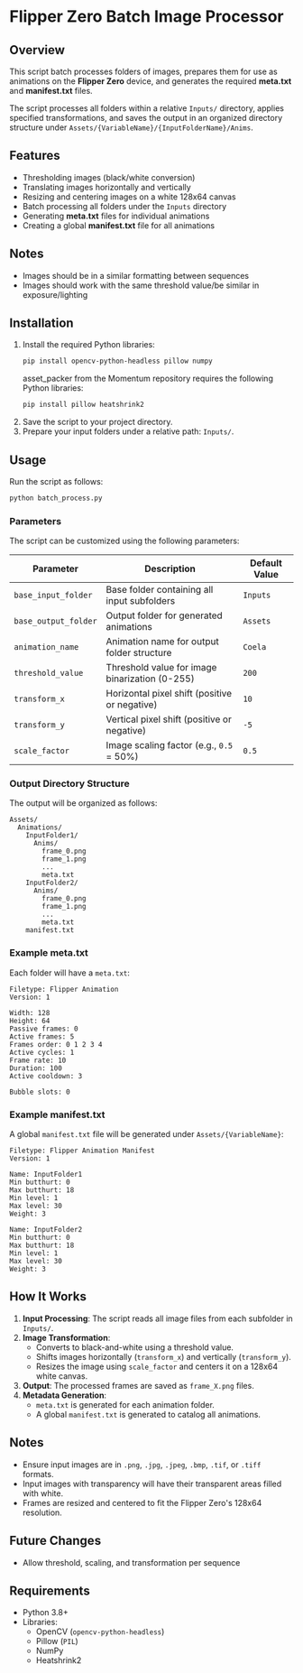 # Flipper Zero Batch Image Processor

## Overview
This script batch processes folders of images, prepares them for use as animations on the **Flipper Zero** device, and generates the required **meta.txt** and **manifest.txt** files. 

The script processes all folders within a relative `Inputs/` directory, applies specified transformations, and saves the output in an organized directory structure under `Assets/{VariableName}/{InputFolderName}/Anims`.

## Features
- Thresholding images (black/white conversion)
- Translating images horizontally and vertically
- Resizing and centering images on a white 128x64 canvas
- Batch processing all folders under the `Inputs` directory
- Generating **meta.txt** files for individual animations
- Creating a global **manifest.txt** file for all animations

## Notes
- Images should be in a similar formatting between sequences
- Images should work with the same threshold value/be similar in exposure/lighting

## Installation
1. Install the required Python libraries:
   ```bash
   pip install opencv-python-headless pillow numpy
   ```
   asset_packer from the Momentum repository requires the following Python libraries:
   ```bash
   pip install pillow heatshrink2
   ```
2. Save the script to your project directory.
3. Prepare your input folders under a relative path: `Inputs/`.

## Usage
Run the script as follows:

```bash
python batch_process.py
```

### Parameters
The script can be customized using the following parameters:

| Parameter         | Description                                 | Default Value |
|-------------------|---------------------------------------------|---------------|
| `base_input_folder` | Base folder containing all input subfolders | `Inputs`      |
| `base_output_folder`| Output folder for generated animations     | `Assets`      |
| `animation_name`   | Animation name for output folder structure   | `Coela`  |
| `threshold_value` | Threshold value for image binarization (0-255) | `200`          |
| `transform_x`     | Horizontal pixel shift (positive or negative) | `10`          |
| `transform_y`     | Vertical pixel shift (positive or negative) | `-5`          |
| `scale_factor`    | Image scaling factor (e.g., `0.5` = 50%)    | `0.5`         |

### Output Directory Structure
The output will be organized as follows:
```
Assets/
  Animations/
    InputFolder1/
      Anims/
        frame_0.png
        frame_1.png
        ...
        meta.txt
    InputFolder2/
      Anims/
        frame_0.png
        frame_1.png
        ...
        meta.txt
    manifest.txt
```

### Example meta.txt
Each folder will have a `meta.txt`:
```
Filetype: Flipper Animation
Version: 1

Width: 128
Height: 64
Passive frames: 0
Active frames: 5
Frames order: 0 1 2 3 4
Active cycles: 1
Frame rate: 10
Duration: 100
Active cooldown: 3

Bubble slots: 0
```

### Example manifest.txt
A global `manifest.txt` file will be generated under `Assets/{VariableName}`:
```
Filetype: Flipper Animation Manifest
Version: 1

Name: InputFolder1
Min butthurt: 0
Max butthurt: 18
Min level: 1
Max level: 30
Weight: 3

Name: InputFolder2
Min butthurt: 0
Max butthurt: 18
Min level: 1
Max level: 30
Weight: 3
```

## How It Works
1. **Input Processing**: The script reads all image files from each subfolder in `Inputs/`.
2. **Image Transformation**:
   - Converts to black-and-white using a threshold value.
   - Shifts images horizontally (`transform_x`) and vertically (`transform_y`).
   - Resizes the image using `scale_factor` and centers it on a 128x64 white canvas.
3. **Output**: The processed frames are saved as `frame_X.png` files.
4. **Metadata Generation**:
   - `meta.txt` is generated for each animation folder.
   - A global `manifest.txt` is generated to catalog all animations.

## Notes
- Ensure input images are in `.png`, `.jpg`, `.jpeg`, `.bmp`, `.tif`, or `.tiff` formats.
- Input images with transparency will have their transparent areas filled with white.
- Frames are resized and centered to fit the Flipper Zero's 128x64 resolution.

## Future Changes
- Allow threshold, scaling, and transformation per sequence

## Requirements
- Python 3.8+
- Libraries:
  - OpenCV (`opencv-python-headless`)
  - Pillow (`PIL`)
  - NumPy
  - Heatshrink2
